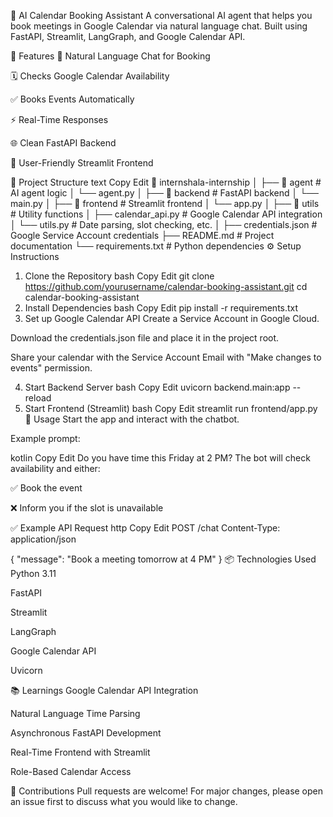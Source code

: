 📅 AI Calendar Booking Assistant
A conversational AI agent that helps you book meetings in Google Calendar via natural language chat. Built using FastAPI, Streamlit, LangGraph, and Google Calendar API.





🚀 Features
💬 Natural Language Chat for Booking

🗓️ Checks Google Calendar Availability

✅ Books Events Automatically

⚡ Real-Time Responses

🌐 Clean FastAPI Backend

🎨 User-Friendly Streamlit Frontend

📂 Project Structure
text
Copy
Edit
📁 internshala-internship
│
├── 📁 agent               # AI agent logic
│   └── agent.py
│
├── 📁 backend             # FastAPI backend
│   └── main.py
│
├── 📁 frontend            # Streamlit frontend
│   └── app.py
│
├── 📁 utils               # Utility functions
│   ├── calendar_api.py    # Google Calendar API integration
│   └── utils.py           # Date parsing, slot checking, etc.
│
├── credentials.json       # Google Service Account credentials
├── README.md              # Project documentation
└── requirements.txt       # Python dependencies
⚙️ Setup Instructions
1. Clone the Repository
bash
Copy
Edit
git clone https://github.com/yourusername/calendar-booking-assistant.git
cd calendar-booking-assistant
2. Install Dependencies
bash
Copy
Edit
pip install -r requirements.txt
3. Set up Google Calendar API
Create a Service Account in Google Cloud.

Download the credentials.json file and place it in the project root.

Share your calendar with the Service Account Email with "Make changes to events" permission.

4. Start Backend Server
bash
Copy
Edit
uvicorn backend.main:app --reload
5. Start Frontend (Streamlit)
bash
Copy
Edit
streamlit run frontend/app.py
💬 Usage
Start the app and interact with the chatbot.

Example prompt:

kotlin
Copy
Edit
Do you have time this Friday at 2 PM?
The bot will check availability and either:

✅ Book the event

❌ Inform you if the slot is unavailable

✅ Example API Request
http
Copy
Edit
POST /chat
Content-Type: application/json

{
    "message": "Book a meeting tomorrow at 4 PM"
}
📦 Technologies Used
Python 3.11

FastAPI

Streamlit

LangGraph

Google Calendar API

Uvicorn

📚 Learnings
Google Calendar API Integration

Natural Language Time Parsing

Asynchronous FastAPI Development

Real-Time Frontend with Streamlit

Role-Based Calendar Access

🤝 Contributions
Pull requests are welcome!
For major changes, please open an issue first to discuss what you would like to change.

